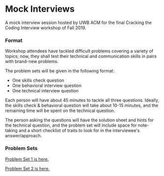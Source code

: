<!-- Don't remove -->
<a name="top"/>

# Mock Interviews

A mock interview session hosted by UWB ACM for the final Cracking 
the Coding Interview workshop of Fall 2019.

### Format

Workshop attendees have tackled difficult problems covering a variety 
of topics; now, they shall test their technical and communication skills 
in pairs with brand-new problems.

The problem sets will be given in the following format:

* One skills check question
* One behavioral interview question
* One technical interview question

Each person will have about 45 minutes to tackle all three questions. 
Ideally, the skills check & behavioral question will take about 10-15 
minutes, and the remaining time will be spent on the technical question.

The person asking the questions will have the solution sheet and hints 
for the technical question, and the problem set will include space for 
note-taking and a short checklist of traits to look for in the 
interviewee's answer/approach.

### Problem Sets

[Problem Set 1 is here.](./1.md)

[Problem Set 2 is here.](./2.md)
